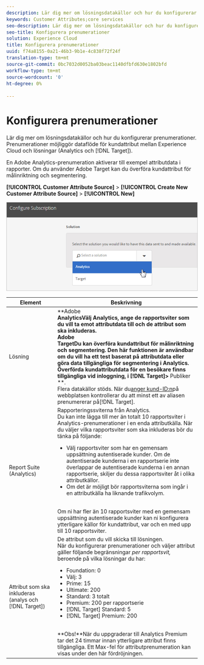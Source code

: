 ```yaml
---
description: Lär dig mer om lösningsdatakällor och hur du konfigurerar prenumerationer. Prenumerationer möjliggör dataflöde för kundattribut mellan Experience Cloud och lösningar (Analytics och Target).
keywords: Customer Attributes;core services
seo-description: Lär dig mer om lösningsdatakällor och hur du konfigurerar prenumerationer. Prenumerationer möjliggör dataflöde för kundattribut mellan Experience Cloud och lösningar (Analytics och Target).
seo-title: Konfigurera prenumerationer
solution: Experience Cloud
title: Konfigurera prenumerationer
uuid: f74a8155-0a21-46b3-9b1e-4c838f72f24f
translation-type: tm+mt
source-git-commit: 0bc7032d0052ba03beac1140dfbfd630e1802bfd
workflow-type: tm+mt
source-wordcount: '0'
ht-degree: 0%

---
```



# Konfigurera prenumerationer

Lär dig mer om lösningsdatakällor och hur du konfigurerar prenumerationer. Prenumerationer möjliggör dataflöde för kundattribut mellan Experience Cloud och lösningar (Analytics och [!DNL Target]).

En Adobe Analytics-prenumeration aktiverar till exempel attributdata i rapporter. Om du använder Adobe Target kan du överföra kundattribut för målinriktning och segmentering.

**[!UICONTROL Customer Attribute Source]** > **[!UICONTROL Create New Customer Attribute Source]** > **[!UICONTROL New]**

![](assets/configure_subscription_page.png)

| Element | Beskrivning |
|--- |--- |
| Lösning | **Adobe **<br>AnalyticsVälj Analytics, ange de rapportsviter som du vill ta emot attributdata till och de attribut som ska inkluderas.<br>**Adobe**<br>TargetDu kan överföra kundattribut för målinriktning och segmentering. Den här funktionen är användbar om du vill ha ett test baserat på attributdata eller göra data tillgängliga för segmentering i Analytics.<br>Överförda kundattributdata för en besökare finns tillgängliga vid inloggning, i **[!DNL Target]**>** Publiker **.<br>Flera datakällor stöds. När du[anger kund-ID:n](../core-services/core-services.md)på webbplatsen kontrollerar du att minst ett av aliasen prenumererar på[!DNL Target]. |
| Report Suite (Analytics) | Rapporteringssviterna från Analytics.<br>Du kan inte lägga till mer än totalt 10 rapportsviter i Analytics-prenumerationer i en enda attributkälla. När du väljer vilka rapportsviter som ska inkluderas bör du tänka på följande:<ul><li>Välj rapportsviter som har en gemensam uppsättning autentiserade kunder. Om de autentiserade kunderna i en rapportserie inte överlappar de autentiserade kunderna i en annan rapportserie, skiljer du dessa rapportsviter åt i olika attributkällor.</li><li>Om det är möjligt bör rapportsviterna som ingår i en attributkälla ha liknande trafikvolym.</li></ul><br>Om ni har fler än 10 rapportsviter med en gemensam uppsättning autentiserade kunder kan ni konfigurera ytterligare källor för kundattribut, var och en med upp till 10 rapportsviter. |
| Attribut som ska inkluderas (analys och [!DNL Target]) | De attribut som du vill skicka till lösningen. <br>När du konfigurerar prenumerationer och väljer attribut gäller följande begränsningar _per rapportsvit,_ beroende på vilka lösningar du har:<ul><li>Foundation: 0</li><li>Välj: 3</li><li>Prime: 15</li><li>Ultimate: 200</li><li>Standard: 3 totalt</li><li>Premium: 200 per rapportserie</li><li>[!DNL Target] Standard: 5</li><li>[!DNL Target] Premium: 200</li></ul><br>**Obs!**När du uppgraderar till Analytics Premium tar det 24 timmar innan ytterligare attribut finns tillgängliga. Ett Max-fel för attributprenumeration kan visas under den här fördröjningen. |

